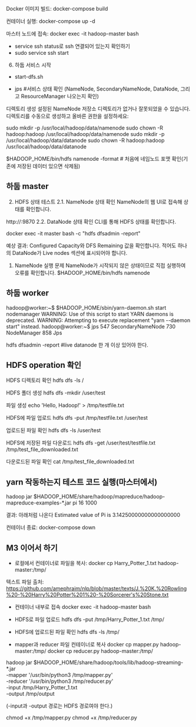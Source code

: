 

Docker 이미지 빌드:
docker-compose build

컨테이너 실행:
docker-compose up -d

마스터 노드에 접속:
docker exec -it hadoop-master bash

- service ssh status로 ssh 연결되어 있는지 확인하기
- sudo service ssh start

6. 하둡 서비스 시작
- start-dfs.sh

- jps #서비스 상태 확인
(NameNode, SecondaryNameNode, DataNode, 그리고 ResourceManager 나오는지 확인)

디렉토리 생성
설정된 NameNode 저장소 디렉토리가 없거나 잘못되었을 수 있습니다. 디렉토리를 수동으로 생성하고 올바른 권한을 설정하세요:

sudo mkdir -p /usr/local/hadoop/data/namenode
sudo chown -R hadoop:hadoop /usr/local/hadoop/data/namenode
sudo mkdir -p /usr/local/hadoop/data/datanode
sudo chown -R hadoop:hadoop /usr/local/hadoop/data/datanode

$HADOOP_HOME/bin/hdfs namenode -format # 처음에 네임노드 포맷 확인(기존에 저장된 데이터 있으면 삭제됨)


## 하둡 master

2. HDFS 상태 테스트
2.1. NameNode 상태 확인
NameNode의 웹 UI로 접속해 상태를 확인합니다.

http://<master-ip>:9870
2.2. DataNode 상태 확인
CLI를 통해 HDFS 상태를 확인합니다.

docker exec -it master bash -c "hdfs dfsadmin -report"

예상 결과:
Configured Capacity와 DFS Remaining 값을 확인합니다.
적어도 하나의 DataNode가 Live nodes 섹션에 표시되어야 합니다.

1. NameNode 실행 문제
NameNode가 시작되지 않은 상태이므로 직접 실행하여 오류를 확인합니다.
$HADOOP_HOME/bin/hdfs namenode


## 하둡 worker

hadoop@worker:~$ $HADOOP_HOME/sbin/yarn-daemon.sh start nodemanager
WARNING: Use of this script to start YARN daemons is deprecated.
WARNING: Attempting to execute replacement "yarn --daemon start" instead.
hadoop@worker:~$ jps
547 SecondaryNameNode
730 NodeManager
858 Jps

hdfs dfsadmin -report #live datanode 한 개 이상 있어야 한다.


## HDFS operation 확인
HDFS 디렉토리 확인
hdfs dfs -ls /

HDFS 폴더 생성
hdfs dfs -mkdir /user/test

파일 생성
echo 'Hello, Hadoop!' > /tmp/testfile.txt

HDFS에 파일 업로드
hdfs dfs -put /tmp/testfile.txt /user/test

업로드된 파일 확인
hdfs dfs -ls /user/test

HDFS에 저장된 파일 다운로드
hdfs dfs -get /user/test/testfile.txt /tmp/test_file_downloaded.txt

다운로드된 파일 확인
cat /tmp/test_file_downloaded.txt



## yarn 작동하는지 테스트 코드 실행(마스터에서)
hadoop jar $HADOOP_HOME/share/hadoop/mapreduce/hadoop-mapreduce-examples-*.jar pi 16 1000 

결과: 아래처럼 나온다
Estimated value of Pi is 3.14250000000000000000

컨테이너 종료:
docker-compose down

## M3 이어서 하기
- 로컬에서 컨테이너로 파일을 복사:
docker cp Harry_Potter_1.txt hadoop-master:/tmp/

텍스트 파일 출처: https://github.com/amephraim/nlp/blob/master/texts/J.%20K.%20Rowling%20-%20Harry%20Potter%201%20-%20Sorcerer's%20Stone.txt

- 컨테이너 내부로 접속
docker exec -it hadoop-master bash

- HDFS로 파일 업로드
hdfs dfs -put /tmp/Harry_Potter_1.txt /tmp/

- HDFS에 업로드된 파일 확인
hdfs dfs -ls /tmp/

- mapper과 reducer 파일 컨테이너로 복사
docker cp mapper.py hadoop-master:/tmp/
docker cp reducer.py hadoop-master:/tmp/

hadoop jar $HADOOP_HOME/share/hadoop/tools/lib/hadoop-streaming-*.jar \
    -mapper '/usr/bin/python3 /tmp/mapper.py' \
    -reducer '/usr/bin/python3 /tmp/reducer.py' \
    -input /tmp/Harry_Potter_1.txt \
    -output /tmp/output

(-input과 -output 경로는 HDFS 경로여야 한다.)

chmod +x /tmp/mapper.py
chmod +x /tmp/reducer.py

